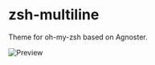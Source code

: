 # zsh-multiline

Theme for oh-my-zsh based on Agnoster.

![Preview](https://user-images.githubusercontent.com/1433023/33217170-252d4cce-d137-11e7-895c-05b0d18b1267.gif)
